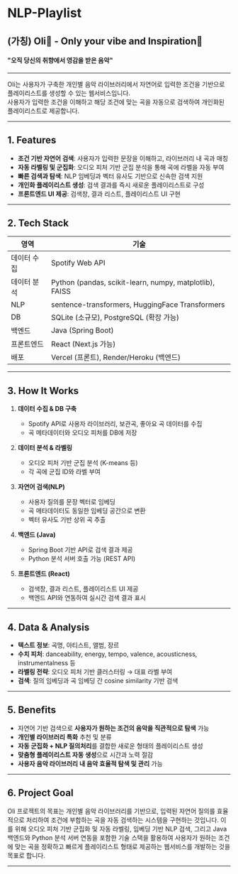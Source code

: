 # NLP-Playlist

## (가칭) Oli🎵 - **Only your vibe and Inspiration💫**
#### "오직 당신의 취향에서 영감을 받은 음악"


<hr>

Oli는 사용자가 구축한 개인별 음악 라이브러리에서 자연어로 입력한 조건을 기반으로 플레이리스트를 생성할 수 있는 웹서비스입니다.  
사용자가 입력한 조건을 이해하고 해당 조건에 맞는 곡을 자동으로 검색하여 개인화된 플레이리스트로 제공합니다.

---

## 1. Features

- **조건 기반 자연어 검색**: 사용자가 입력한 문장을 이해하고, 라이브러리 내 곡과 매칭
- **자동 라벨링 및 군집화**: 오디오 피처 기반 군집 분석을 통해 곡에 라벨을 자동 부여
- **빠른 검색과 탐색**: NLP 임베딩과 벡터 유사도 기반으로 신속한 검색 지원
- **개인화 플레이리스트 생성**: 검색 결과를 즉시 새로운 플레이리스트로 구성
- **프론트엔드 UI 제공**: 검색창, 결과 리스트, 플레이리스트 UI 구현

---

## 2. Tech Stack

| 영역 | 기술 |
|------|------|
| 데이터 수집 | Spotify Web API |
| 데이터 분석 | Python (pandas, scikit-learn, numpy, matplotlib), FAISS |
| NLP | sentence-transformers, HuggingFace Transformers |
| DB | SQLite (소규모), PostgreSQL (확장 가능) |
| 백엔드 | Java (Spring Boot) |
| 프론트엔드 | React (Next.js 가능) |
| 배포 | Vercel (프론트), Render/Heroku (백엔드) |

---

## 3. How It Works

1. **데이터 수집 & DB 구축**  
   - Spotify API로 사용자 라이브러리, 보관곡, 좋아요 곡 데이터를 수집  
   - 곡 메타데이터와 오디오 피처를 DB에 저장  

2. **데이터 분석 & 라벨링**  
   - 오디오 피처 기반 군집 분석 (K-means 등)  
   - 각 곡에 군집 ID와 라벨 부여  

3. **자연어 검색(NLP)**  
   - 사용자 질의를 문장 벡터로 임베딩  
   - 곡 메타데이터도 동일한 임베딩 공간으로 변환  
   - 벡터 유사도 기반 상위 곡 추출  

4. **백엔드 (Java)**  
   - Spring Boot 기반 API로 검색 결과 제공  
   - Python 분석 서버 호출 가능 (REST API)  

5. **프론트엔드 (React)**  
   - 검색창, 결과 리스트, 플레이리스트 UI 제공  
   - 백엔드 API와 연동하여 실시간 검색 결과 표시  

---

## 4. Data & Analysis

- **텍스트 정보**: 곡명, 아티스트, 앨범, 장르  
- **수치 피처**: danceability, energy, tempo, valence, acousticness, instrumentalness 등  
- **라벨링 전략**: 오디오 피처 기반 클러스터링 → 대표 라벨 부여  
- **검색**: 질의 임베딩과 곡 임베딩 간 cosine similarity 기반 검색  

---

## 5. Benefits

- 자연어 기반 검색으로 **사용자가 원하는 조건의 음악을 직관적으로 탐색** 가능  
- **개인별 라이브러리 특화** 추천 및 분류  
- **자동 군집화 + NLP 질의처리**를 결합한 새로운 형태의 플레이리스트 생성  
- **맞춤형 플레이리스트 자동 생성**으로 시간과 노력 절감  
- **사용자 음악 라이브러리 내 음악 효율적 탐색 및 관리** 가능

---

## 6. Project Goal

Oli 프로젝트의 목표는 개인별 음악 라이브러리를 기반으로, 입력된 자연어 질의를 효율적으로 처리하여 조건에 부합하는 곡을 자동 검색하는 시스템을 구현하는
것입니다. 이를 위해 오디오 피처 기반 군집화 및 자동 라벨링, 임베딩 기반 NLP 검색, 그리고 Java 백엔드와 Python 분석 서버 연동을 포함한 기술 스택을 활용하여
사용자가 원하는 조건에 맞는 곡을 정확하고 빠르게 플레이리스트 형태로 제공하는 웹서비스를 개발하는 것을 목표로 합니다.

---
